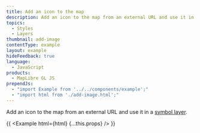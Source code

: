 ```yaml
---
title: Add an icon to the map
description: Add an icon to the map from an external URL and use it in a symbol layer.
topics:
  - Styles
  - Layers
thumbnail: add-image
contentType: example
layout: example
hideFeedback: true
language:
  - JavaScript
products:
  - MapLibre GL JS
prependJs:
  - "import Example from '../../components/example';"
  - "import html from './add-image.html';"
---
```


Add an icon to the map from an external URL and use it in a [symbol layer](https://u-n-l.github.io/unl-map-js-docs/style-spec/layers/#symbol).

{{ <Example html={html} {...this.props} /> }}
